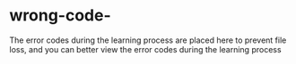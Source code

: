 # wrong-code-
The error codes during the learning process are placed here to prevent file loss, and you can better view the error codes during the learning process
